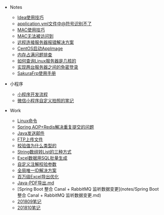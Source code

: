 + Notes
  - [Idea使用技巧](notes/idea_skills.md)
  - [application.yml文件中@符号识别不了](notes/application.yml文件中@符号识别不了.md)
  - [MAC使用技巧](notes/mac_skills.md)
  - [MAC无法被访问到](notes/mac无法被访问到.md)
  - [远程连接服务器报错解决方案](notes/远程连接服务器报错解决方案.md)
  - [CentOS启动AppImage](notes/CentOS启动AppImage.md)
  - [内存占满问题排查](notes/内存占满问题排查.md)
  - [如何查询Linux服务器是几核的](notes/如何查询Linux服务器是几核的.md)
  - [实现两台服务器之间的免密登录](notes/实现两台服务器之间的免密登录.md)
  - [SakuraFrp使用手册](notes/SakuraFrp使用手册.md)
  
+ 小程序
  - [小程序开发流程](notes/miniprogram/小程序开发流程.md)
  - [微信小程序自定义拍照的笔记](notes/miniprogram/微信小程序自定义拍照的笔记.md)
  
+ Work
  - [Linux命令](notes/linux.md)
  - [Spring AOP+Redis解决重复提交的问题](notes/repeat_submit.md)
  - [Java发送邮件](notes/send_email.md)
  - [FTP上传文件](notes/FTP上传文件.md) 
  - [校验值为什么类型的](notes/verify_value.md)
  - [String数组转List的三种方式](notes/String数组转List的三种方式.md)
  - [Excel数据用SQL批量生成](notes/Excel数据用SQL批量生成.md)
  - [自定义注解校验参数](notes/自定义注解校验参数.md)
  - [全局唯一ID解决方案](notes/全局唯一ID解决方案.md)
  - [百万级Excel导出优化](notes/百万级Excel导出优化.md)
  - [Java-PDF导出.md](notes/Java-PDF导出.md)
  - [Spring Boot 整合 Canal + RabbitMQ 监听数据变更](notes/Spring Boot 整合 Canal + RabbitMQ 监听数据变更.md)
  - [201809笔记](notes/201809笔记.md)
  - [201810笔记](notes/201810笔记.md)
